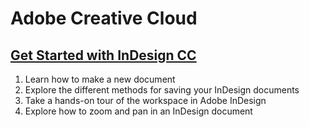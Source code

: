 # Adobe Creative Cloud
## [Get Started with InDesign CC](https://helpx.adobe.com/indesign/how-to/get-started-indesign.html?playlist=/content/help/en/ccx/v1/collection/product/creative-cloud/segment/designer/explevel/beginner/applaunch/orientation/collection.ccx.js)
1. Learn how to make a new document
2. Explore the different methods for saving your InDesign documents
3. Take a hands-on tour of the workspace in Adobe InDesign
4. Explore how to zoom and pan in an InDesign document
